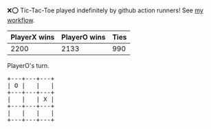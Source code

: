 :x::o: Tic-Tac-Toe played indefinitely by github action runners! See [my workflow](.github/workflows/play.yaml).

|PlayerX wins|PlayerO wins|Ties|
|-|-|-|
|2200|2133|990|

PlayerO's turn.

<pre>
+---+---+---+
| O |   |   |
+---+---+---+
|   |   | X |
+---+---+---+
|   |   |   |
+---+---+---+
</pre>